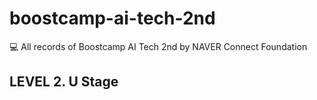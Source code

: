 # boostcamp-ai-tech-2nd

💻 All records of Boostcamp AI Tech 2nd by NAVER Connect Foundation

## LEVEL 2. U Stage
